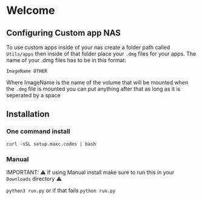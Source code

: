 # Welcome


## Configuring Custom app NAS

To use custom apps inside of your nas create a folder path called `Utils/apps` then inside of that folder place your `.dmg` files for your apps.
The name of your .dmg files has to be in this format:
```
ImageName OTHER
```
Where ImageName is the name of the volume that will be mounted when the `.dmg` file is mounted you can put anything after that as long as it is seperated by a space

## Installation

### One command install
```
curl -sSL setup.maxc.codes | bash
```
### Manual

IMPORTANT: ⚠️ If using Manual install make sure to run this in your `Downloads` directory ⚠️

```python3 run.py```
or if that fails
```python run.py```
